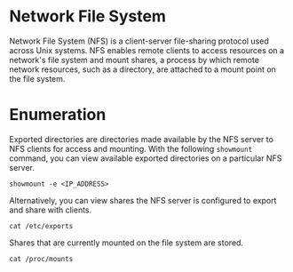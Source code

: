 # Network File System

Network File System (NFS) is a client-server file-sharing protocol used across Unix systems. NFS enables remote clients to access resources on a network's file system and mount shares, a process by which remote network resources, such as a directory, are attached to a mount point on the file system.

# Enumeration

Exported directories are directories made available by the NFS server to NFS clients for access and mounting. With the following `showmount` command, you can view available exported directories on a particular NFS server.
```
showmount -e <IP_ADDRESS>
```
Alternatively, you can view shares the NFS server is configured to export and share with clients.
```
cat /etc/exports
```
Shares that are currently mounted on the file system are stored.
```
cat /proc/mounts
```
